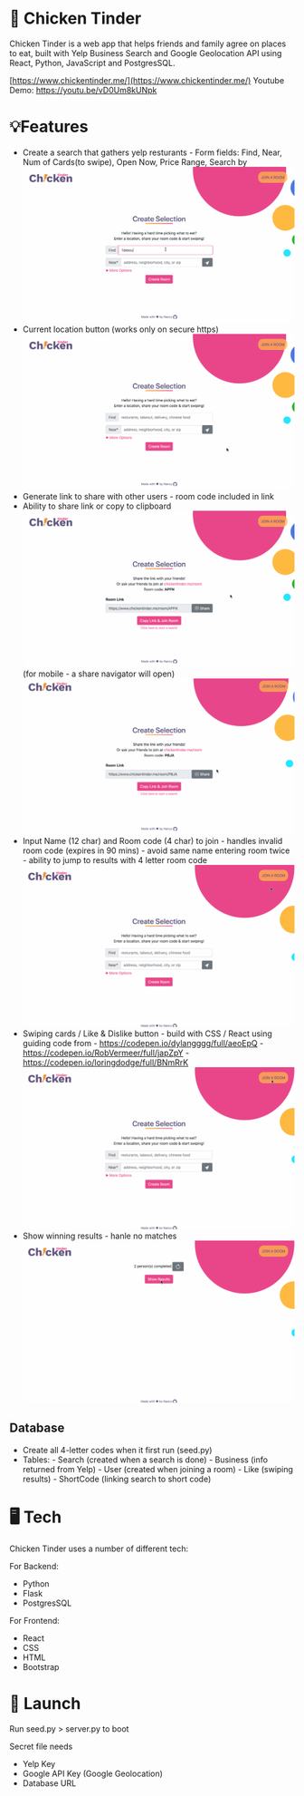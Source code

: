 # 🍗 Chicken Tinder

Chicken Tinder is a web app that helps friends and family agree on places to eat, built with Yelp Business Search and Google Geolocation API using React, Python, JavaScript and PostgresSQL.

[https://www.chickentinder.me/](https://www.chickentinder.me/)
Youtube Demo: https://youtu.be/vD0Um8kUNpk

# 💡Features

- Create a search that gathers yelp resturants - Form fields: Find, Near, Num of Cards(to swipe), Open Now, Price Range, Search by
  ![](screen_shots/Final/page1.gif)
- Current location button (works only on secure https)
  ![](screen_shots/Final/page1-3.gif)
- Generate link to share with other users - room code included in link
- Ability to share link or copy to clipboard
  ![](screen_shots/Final/page1-1.gif)
  (for mobile - a share navigator will open)
  ![](screen_shots/Final/page1-2.gif)
- Input Name (12 char) and Room code (4 char) to join - handles invalid room code (expires in 90 mins) - avoid same name entering room twice - ability to jump to results with 4 letter room code
  ![](screen_shots/Final/page2.gif)
- Swiping cards / Like & Dislike button - build with CSS / React using guiding code from - https://codepen.io/dylangggg/full/aeoEpQ - https://codepen.io/RobVermeer/full/japZpY - https://codepen.io/loringdodge/full/BNmRrK
  ![](screen_shots/Final/page3.gif)
- Show winning results - hanle no matches
  ![](screen_shots/Final/page4.gif)

## Database

- Create all 4-letter codes when it first run (seed.py)
- Tables: - Search (created when a search is done) - Business (info returned from Yelp) - User (created when joining a room) - Like (swiping results) - ShortCode (linking search to short code)

# 🖥️ Tech

Chicken Tinder uses a number of different tech:

For Backend:

- Python
- Flask
- PostgresSQL

For Frontend:

- React
- CSS
- HTML
- Bootstrap

# 🚀 Launch

Run seed.py > server.py to boot

Secret file needs

- Yelp Key
- Google API Key (Google Geolocation)
- Database URL
